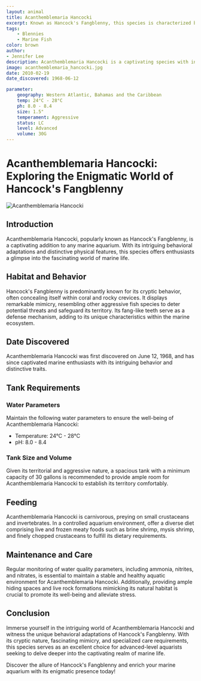 ```yaml
---
layout: animal
title: Acanthemblemaria Hancocki
excerpt: Known as Hancock's Fangblenny, this species is characterized by its unique fang-like teeth and cryptic behavior. It is often found hiding among coral and rocky crevices, displaying fascinating mimicry and territorial tendencies.
tags:
    - Blennies
    - Marine Fish
color: brown
author:
- Jennifer Lee
description: Acanthemblemaria Hancocki is a captivating species with intriguing behavioral adaptations and distinctive physical features.
image: acanthemblemaria_hancocki.jpg
date: 2010-02-19
date_discovered: 1968-06-12

parameter:
    geography: Western Atlantic, Bahamas and the Caribbean
    temp: 24°C - 28°C
    ph: 8.0 - 8.4
    size: 1.5"
    temperament: Aggressive
    status: LC
    level: Advanced
    volume: 30G
---
```


# Acanthemblemaria Hancocki: Exploring the Enigmatic World of Hancock's Fangblenny

![Acanthemblemaria Hancocki](acanthemblemaria_hancocki.jpg)

## Introduction

Acanthemblemaria Hancocki, popularly known as Hancock's Fangblenny, is a captivating addition to any marine aquarium. With its intriguing behavioral adaptations and distinctive physical features, this species offers enthusiasts a glimpse into the fascinating world of marine life.

## Habitat and Behavior

Hancock's Fangblenny is predominantly known for its cryptic behavior, often concealing itself within coral and rocky crevices. It displays remarkable mimicry, resembling other aggressive fish species to deter potential threats and safeguard its territory. Its fang-like teeth serve as a defense mechanism, adding to its unique characteristics within the marine ecosystem.

## Date Discovered

Acanthemblemaria Hancocki was first discovered on June 12, 1968, and has since captivated marine enthusiasts with its intriguing behavior and distinctive traits.

## Tank Requirements

### Water Parameters

Maintain the following water parameters to ensure the well-being of Acanthemblemaria Hancocki:

- Temperature: 24°C - 28°C
- pH: 8.0 - 8.4

### Tank Size and Volume

Given its territorial and aggressive nature, a spacious tank with a minimum capacity of 30 gallons is recommended to provide ample room for Acanthemblemaria Hancocki to establish its territory comfortably.

## Feeding

Acanthemblemaria Hancocki is carnivorous, preying on small crustaceans and invertebrates. In a controlled aquarium environment, offer a diverse diet comprising live and frozen meaty foods such as brine shrimp, mysis shrimp, and finely chopped crustaceans to fulfill its dietary requirements.

## Maintenance and Care

Regular monitoring of water quality parameters, including ammonia, nitrites, and nitrates, is essential to maintain a stable and healthy aquatic environment for Acanthemblemaria Hancocki. Additionally, providing ample hiding spaces and live rock formations mimicking its natural habitat is crucial to promote its well-being and alleviate stress.

## Conclusion

Immerse yourself in the intriguing world of Acanthemblemaria Hancocki and witness the unique behavioral adaptations of Hancock's Fangblenny. With its cryptic nature, fascinating mimicry, and specialized care requirements, this species serves as an excellent choice for advanced-level aquarists seeking to delve deeper into the captivating realm of marine life.

Discover the allure of Hancock's Fangblenny and enrich your marine aquarium with its enigmatic presence today!
